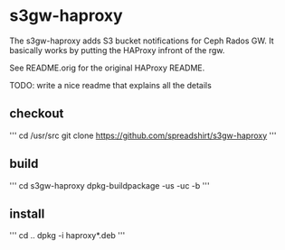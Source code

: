 # s3gw-haproxy

The s3gw-haproxy adds S3 bucket notifications for Ceph Rados GW. It basically works by
putting the HAProxy infront of the rgw.

See README.orig for the original HAProxy README.

TODO: write a nice readme that explains all the details

## checkout
'''
cd /usr/src
git clone https://github.com/spreadshirt/s3gw-haproxy
'''

## build
'''
cd s3gw-haproxy
dpkg-buildpackage -us -uc -b
'''

## install
'''
cd ..
dpkg -i haproxy*.deb
'''
